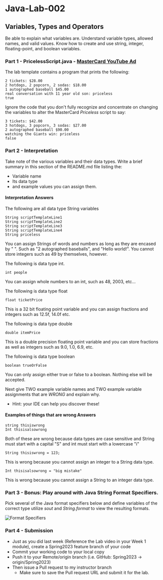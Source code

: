 # Java-Lab-002

## Variables, Types and Operators

Be able to explain what variables are. Understand variable types, allowed names, and valid values.
Know how to create and use string, integer, floating-point, and boolean variables.

### Part 1 - PricelessScript.java - [MasterCard YouTube Ad](https://www.youtube.com/watch?v=Q_6stXKGuHo)

The lab template contains a program that prints the following:
```
2 tickets: $28.00
2 hotdogs, 2 popcorn, 2 sodas: $18.00
1 autographed baseball $45.00
real conversation with 11 year old son: priceless
true
```

Ignore the code that you don't fully recognize and concentrate on changing the variables to alter the MasterCard *Priceless* script to say:
```
3 tickets: $42.00
3 hotdogs, 3 popcorn, 3 sodas: $27.00
2 autographed baseball $90.00
watching the Giants win: priceless
false
```

### Part 2 - Interpretation
Take note of the various variables and their data types. Write a brief summary in this section of the README.md file listing the:
* Variable name
* Its data type
* and example values you can assign them.

#### Interpretation Answers
The following are all data type String variables
```
String scriptTemplateLine1
String scriptTemplateLine2
String scriptTemplateLine3
String scriptTemplateLine4
String priceless
```
You can assign Strings of words and numbers as long as they are encased by " ". Such as "2 autographed baseballs", and "Hello world!". 
You cannot store integers such as 49 by themselves, however.

The following is data type int.
```
int people
```
You can assign whole numbers to an int, such as 48, 2003, etc...

The following is data type float
```
float ticketPrice
```
This is a 32 bit floating point variable and you can assign fractions and integers such as 12.5f, 14.0f etc.

The following is data type double
```
double itemPrice
```
This is a double precision floating point variable and you can store fractions as well as integers such as 9.0, 1.0, 6.9, etc.

The following is data type boolean
```
boolean trueOrFalse
```
You can only assign either true or false to a boolean. Nothing else will be accepted.

Next give TWO example variable names and TWO example variable assignments that are *WRONG* and explain why.
* Hint: your IDE can help you discover these!
#### Examples of things that are wrong Answers
```
string thisiswrong
Int thisisalsowrong
```
Both of these are wrong because data types are case sensitive and String must start with a capital "S" and int must start with a lowercase "i"
```
String thisiswrong = 123;
```
This is wrong because you cannot assign an integer to a String data type. 
```
Int thisisalsowrong = "big mistake"
```
This is wrong because you cannot assign a String to an integer data type.
### Part 3 - Bonus: Play around with Java String Format Specifiers.

Pick several of the Java format specifiers below and define variables of the correct type utilize *sout* and *String.format* to view the resulting formats.

![Format Specifiers](JavaStringFormatSpecifiers.png)

### Part 4 - Submission
* Just as you did last week (Reference the Lab video in your Week 1 module), create a Spring2023 feature branch of your code
* Commit your working code to your local copy
* Push it to your Remote/origin branch (i.e. GitHub: Spring2023 -> origin/Spring2023)
* Then issue a Pull request to my instructor branch
    * Make sure to save the Pull request URL and submit it for the lab.
